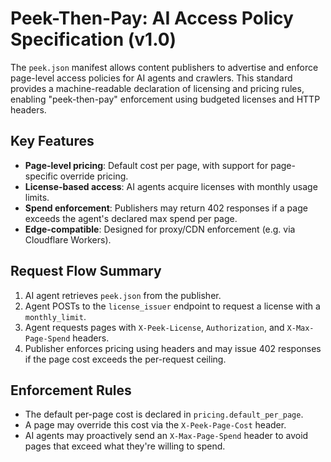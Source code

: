 # Peek-Then-Pay: AI Access Policy Specification (v1.0)

The `peek.json` manifest allows content publishers to advertise and enforce page-level access policies for AI agents and crawlers. This standard provides a machine-readable declaration of licensing and pricing rules, enabling "peek-then-pay" enforcement using budgeted licenses and HTTP headers.

## Key Features

- **Page-level pricing**: Default cost per page, with support for page-specific override pricing.
- **License-based access**: AI agents acquire licenses with monthly usage limits.
- **Spend enforcement**: Publishers may return 402 responses if a page exceeds the agent's declared max spend per page.
- **Edge-compatible**: Designed for proxy/CDN enforcement (e.g. via Cloudflare Workers).

## Request Flow Summary

1. AI agent retrieves `peek.json` from the publisher.
2. Agent POSTs to the `license_issuer` endpoint to request a license with a `monthly_limit`.
3. Agent requests pages with `X-Peek-License`, `Authorization`, and `X-Max-Page-Spend` headers.
4. Publisher enforces pricing using headers and may issue 402 responses if the page cost exceeds the per-request ceiling.

## Enforcement Rules

- The default per-page cost is declared in `pricing.default_per_page`.
- A page may override this cost via the `X-Peek-Page-Cost` header.
- AI agents may proactively send an `X-Max-Page-Spend` header to avoid pages that exceed what they're willing to spend.
